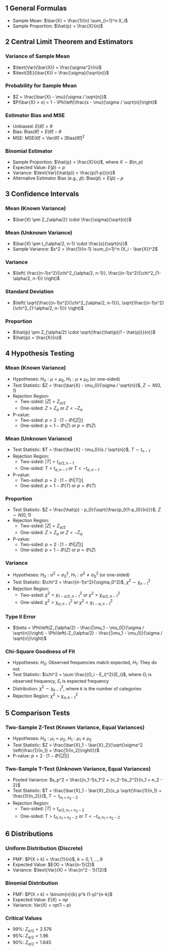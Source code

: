 ## 1 General Formulas

- Sample Mean: $\bar{X} = \frac{1}{n} \sum_{i=1}^n X_i$
- Sample Proportion: $\hat{p} = \frac{X}{n}$

## 2 Central Limit Theorem and Estimators

### Variance of Sample Mean

- $\text{Var}(\bar{X}) = \frac{\sigma^2}{n}$
- $\text{SE}(\bar{X}) = \frac{\sigma}{\sqrt{n}}$

### Probability for Sample Mean

- $Z = \frac{\bar{X} - \mu}{\sigma / \sqrt{n}}$
- $P(\bar{X} > x) = 1 - \Phi\left(\frac{x - \mu}{\sigma / \sqrt{n}}\right)$

### Estimator Bias and MSE

- Unbiased: $E(\hat{\theta}) = \theta$
- Bias: $\text{Bias}(\hat{\theta}) = E(\hat{\theta}) - \theta$
- MSE: $\text{MSE}(\hat{\theta}) = \text{Var}(\hat{\theta}) + [\text{Bias}(\hat{\theta})]^2$

### Binomial Estimator

- Sample Proportion: $\hat{p} = \frac{X}{n}$, where $X \sim B(n, p)$
- Expected Value: $E(\hat{p}) = p$
- Variance: $\text{Var}(\hat{p}) = \frac{p(1-p)}{n}$
- Alternative Estimator Bias (e.g., $\tilde{p}$): $\text{Bias}(\tilde{p}) = E(\tilde{p}) - p$

## 3 Confidence Intervals

### Mean (Known Variance)

- $\bar{X} \pm Z_{\alpha/2} \cdot \frac{\sigma}{\sqrt{n}}$

### Mean (Unknown Variance)

- $\bar{X} \pm t_{\alpha/2, n-1} \cdot \frac{s}{\sqrt{n}}$
- Sample Variance: $s^2 = \frac{1}{n-1} \sum_{i=1}^n (X_i - \bar{X})^2$

### Variance

- $\left( \frac{(n-1)s^2}{\chi^2_{\alpha/2, n-1}}, \frac{(n-1)s^2}{\chi^2_{1-\alpha/2, n-1}} \right)$

### Standard Deviation

- $\left( \sqrt{\frac{(n-1)s^2}{\chi^2_{\alpha/2, n-1}}}, \sqrt{\frac{(n-1)s^2}{\chi^2_{1-\alpha/2, n-1}}} \right)$

### Proportion

- $\hat{p} \pm Z_{\alpha/2} \cdot \sqrt{\frac{\hat{p}(1 - \hat{p})}{n}}$
- $\hat{p} = \frac{X}{n}$

## 4 Hypothesis Testing

### Mean (Known Variance)

- Hypotheses: $H_0: \mu = \mu_0$, $H_1: \mu \neq \mu_0$ (or one-sided)
- Test Statistic: $Z = \frac{\bar{X} - \mu_0}{\sigma / \sqrt{n}}$, $Z \sim N(0,1)$
- Rejection Region:
  - Two-sided: $|Z| > Z_{\alpha/2}$
  - One-sided: $Z > Z_{\alpha}$ or $Z < -Z_{\alpha}$
- P-value:
  - Two-sided: $p = 2 \cdot [1 - \Phi(|Z|)]$
  - One-sided: $p = 1 - \Phi(Z)$ or $p = \Phi(Z)$

### Mean (Unknown Variance)

- Test Statistic: $T = \frac{\bar{X} - \mu_0}{s / \sqrt{n}}$, $T \sim t_{n-1}$
- Rejection Region:
  - Two-sided: $|T| > t_{\alpha/2, n-1}$
  - One-sided: $T > t_{\alpha, n-1}$ or $T < -t_{\alpha, n-1}$
- P-value:
  - Two-sided: $p = 2 \cdot [1 - \Phi(|T|)]$
  - One-sided: $p = 1 - \Phi(T)$ or $p = \Phi(T)$

### Proportion

- Test Statistic: $Z = \frac{\hat{p} - p_0}{\sqrt{\frac{p_0(1-p_0)}{n}}}$, $Z \sim N(0,1)$
- Rejection Region:
  - Two-sided: $|Z| > Z_{\alpha/2}$
  - One-sided: $Z > Z_{\alpha}$ or $Z < -Z_{\alpha}$
- P-value:
  - Two-sided: $p = 2 \cdot [1 - \Phi(|Z|)]$
  - One-sided: $p = 1 - \Phi(Z)$ or $p = \Phi(Z)$

### Variance

- Hypotheses: $H_0: \sigma^2 = \sigma_0^2$, $H_1: \sigma^2 \neq \sigma_0^2$ (or one-sided)
- Test Statistic: $\chi^2 = \frac{(n-1)s^2}{\sigma_0^2}$, $\chi^2 \sim \chi^2_{n-1}$
- Rejection Region:
  - Two-sided: $\chi^2 < \chi^2_{1-\alpha/2, n-1}$ or $\chi^2 > \chi^2_{\alpha/2, n-1}$
  - One-sided: $\chi^2 > \chi^2_{\alpha, n-1}$ or $\chi^2 < \chi^2_{1-\alpha, n-1}$

### Type II Error

- $\beta = \Phi\left(Z_{\alpha/2} - \frac{|\mu_1 - \mu_0|}{\sigma / \sqrt{n}}\right) - \Phi\left(-Z_{\alpha/2} - \frac{|\mu_1 - \mu_0|}{\sigma / \sqrt{n}}\right)$

### Chi-Square Goodness of Fit

- Hypotheses: $H_0$: Observed frequencies match expected, $H_1$: They do not
- Test Statistic: $\chi^2 = \sum \frac{(O_i - E_i)^2}{E_i}$, where $O_i$ is observed frequency, $E_i$ is expected frequency
- Distribution: $\chi^2 \sim \chi^2_{k-1}$, where $k$ is the number of categories
- Rejection Region: $\chi^2 > \chi^2_{\alpha, k-1}$

## 5 Comparison Tests

### Two-Sample Z-Test (Known Variance, Equal Variances)

- Hypotheses: $H_0: \mu_1 = \mu_2$, $H_1: \mu_1 \neq \mu_2$
- Test Statistic: $Z = \frac{\bar{X}_1 - \bar{X}_2}{\sqrt{\sigma^2 \left(\frac{1}{n_1} + \frac{1}{n_2}\right)}}$
- P-value: $p = 2 \cdot [1 - \Phi(|Z|)]$

### Two-Sample T-Test (Unknown Variance, Equal Variances)

- Pooled Variance: $s_p^2 = \frac{(n_1-1)s_1^2 + (n_2-1)s_2^2}{n_1 + n_2 - 2}$
- Test Statistic: $T = \frac{\bar{X}_1 - \bar{X}_2}{s_p \sqrt{\frac{1}{n_1} + \frac{1}{n_2}}}$, $T \sim t_{n_1+n_2-2}$
- Rejection Region:
  - Two-sided: $|T| > t_{\alpha/2, n_1+n_2-2}$
  - One-sided: $T > t_{\alpha, n_1+n_2-2}$ or $T < -t_{\alpha, n_1+n_2-2}$

## 6 Distributions

### Uniform Distribution (Discrete)

- PMF: $P(X = k) = \frac{1}{n}$, $k = 0, 1, \ldots, 9$
- Expected Value: $E(X) = \frac{n-1}{2}$
- Variance: $\text{Var}(X) = \frac{n^2 - 1}{12}$

### Binomial Distribution

- PMF: $P(X = k) = \binom{n}{k} p^k (1-p)^{n-k}$
- Expected Value: $E(X) = np$
- Variance: $\text{Var}(X) = np(1-p)$

### Critical Values

- 99%: $Z_{\alpha/2} = 2.576$
- 95%: $Z_{\alpha/2} = 1.96$
- 90%: $Z_{\alpha/2} = 1.645$
